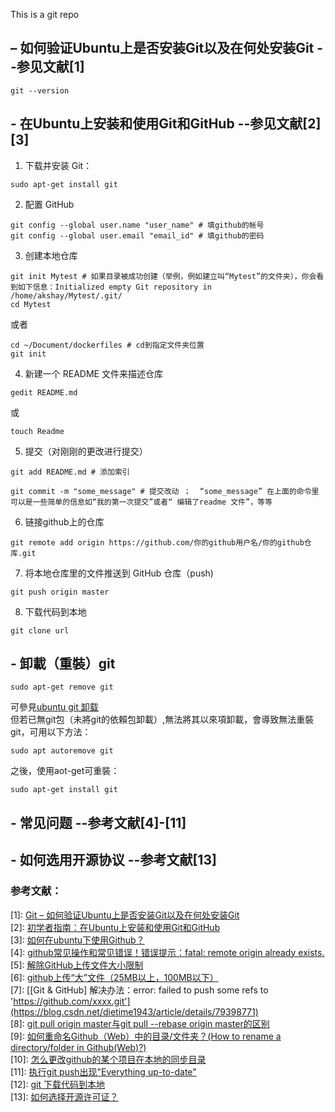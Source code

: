 This is a git repo


## – 如何验证Ubuntu上是否安装Git以及在何处安装Git        --参见文献[1]  

```
git --version
```
## - 在Ubuntu上安装和使用Git和GitHub            --参见文献[2][3]
 
1. 下载并安装 Git：  
```
sudo apt-get install git
```  
  
2. 配置 GitHub  
```
git config --global user.name "user_name" # 填github的帐号
git config --global user.email "email_id" # 填github的密码
```  
3. 创建本地仓库  
```
git init Mytest # 如果目录被成功创建（举例，例如建立叫“Mytest”的文件夹），你会看到如下信息：Initialized empty Git repository in /home/akshay/Mytest/.git/
cd Mytest
```  
或者

```
cd ~/Document/dockerfiles # cd到指定文件夹位置
git init
```  
4. 新建一个 README 文件来描述仓库
```
gedit README.md
```
或
```
touch Readme
```
5. 提交（对刚刚的更改进行提交）
```
git add README.md # 添加索引

git commit -m "some_message" # 提交改动 ；  “some_message” 在上面的命令里可以是一些简单的信息如“我的第一次提交”或者“ 编辑了readme 文件”，等等

```  
6. 链接github上的仓库  
```
git remote add origin https://github.com/你的github用户名/你的github仓库.git  
```  
7. 将本地仓库里的文件推送到 GitHub 仓库（push)  
```
git push origin master
```   
  
8. 下载代码到本地   
```
git clone url
```  
   
## - 卸載（重裝）git
```
sudo apt-get remove git
```
可參見[ubuntu git 卸载](https://blog.csdn.net/lmqwudi/article/details/22192591)  
但若已無git包（未將git的依賴包卸載）,無法將其以來項卸載，會導致無法重裝git，可用以下方法：
```
sudo apt autoremove git
```
之後，使用aot-get可重裝：
```
sudo apt-get install git
```

 
  
## - 常见问题              --参考文献[4]-[11]  
  
## - 如何选用开源协议       --参考文献[13]   
 
### 参考文献：  
[1]: [Git – 如何验证Ubuntu上是否安装Git以及在何处安装Git](https://ubuntuqa.com/article/7017.html)  
[2]: [初学者指南：在Ubuntu上安装和使用Git和GitHub](https://zhuanlan.zhihu.com/p/44181150)  
[3]: [如何在ubuntu下使用Github？](https://blog.csdn.net/tina_ttl/article/details/51326684)  
[4]: [github常见操作和常见错误！错误提示：fatal: remote origin already exists.](https://blog.csdn.net/dengjianqiang2011/article/details/9260435)  
[5]: [解除GitHub上传文件大小限制](https://www.jianshu.com/p/9ddf90864c89)  
[6]: [github上传“大”文件（25MB以上，100MB以下）](https://blog.csdn.net/AshleyXM/article/details/104766893)  
[7]: [[Git & GitHub] 解决办法：error: failed to push some refs to 'https://github.com/xxxx.git'](https://blog.csdn.net/dietime1943/article/details/79398771)  
[8]: [git pull origin master与git pull --rebase origin master的区别](https://www.cnblogs.com/ellen-mylife/p/12794245.html)  
[9]: [如何重命名Github（Web）中的目录/文件夹？(How to rename a directory/folder in Github(Web)?)](https://www.it1352.com/800293.html)  
[10]: [怎么更改github的某个项目在本地的同步目录](https://www.oschina.net/question/818505_122066)  
[11]: [执行git push出现"Everything up-to-date"](https://www.cnblogs.com/kevingrace/p/6259905.html)  
[12]: [git 下载代码到本地](https://blog.csdn.net/ywl570717586/article/details/79015284)  
[13]: [如何选择开源许可证？](http://www.ruanyifeng.com/blog/2011/05/how_to_choose_free_software_licenses.html)

